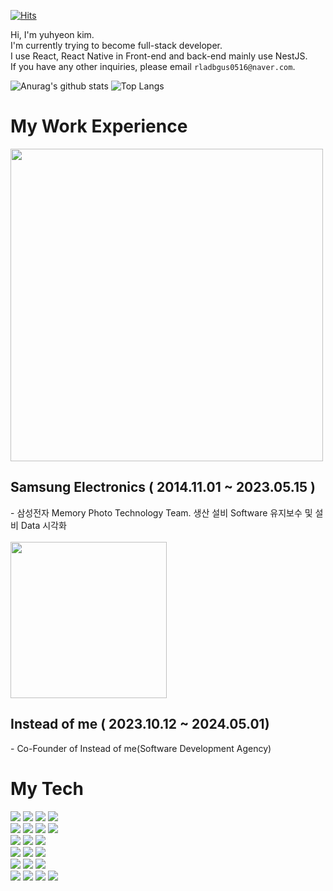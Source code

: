 [![Hits](https://hits.seeyoufarm.com/api/count/incr/badge.svg?url=https%3A%2F%2Fgithub.com%2FYuhyeon0516%2Fhit-counter&count_bg=%23003372&title_bg=%230A70E7&icon=iconify.svg&icon_color=%23FFFFFF&title=Checked&edge_flat=false)](https://hits.seeyoufarm.com)

Hi, I'm yuhyeon kim.  
I'm currently trying to become full-stack developer.  
I use React, React Native in Front-end and back-end mainly use NestJS.  
If you have any other inquiries, please email `rladbgus0516@naver.com`.  

![Anurag's github stats](https://github-readme-stats.vercel.app/api?username=Yuhyeon0516&show_icons=true&theme=tokyonight)
![Top Langs](https://github-readme-stats.vercel.app/api/top-langs/?username=Yuhyeon0516&layout=compact&theme=tokyonight)


# My Work Experience
<div>
  
  <img width=500 src="https://github.com/Yuhyeon0516/Yuhyeon0516/assets/120432007/0e5d0ac0-fc17-4801-b8da-2e5d255c71a1" />

  <h2>Samsung Electronics ( 2014.11.01 ~ 2023.05.15 )</h3>
  - 삼성전자 Memory Photo Technology Team. 생산 설비 Software 유지보수 및 설비 Data 시각화
  <br/><br/>

  <img width=250 src="https://github.com/Yuhyeon0516/Yuhyeon0516/assets/120432007/a3017913-c299-43ea-b5c5-18e6641242e8" />
  <h2>Instead of me ( 2023.10.12 ~ 2024.05.01)</h3>
  - Co-Founder of Instead of me(Software Development Agency)
</div>

<div>
  <h1>My Tech</h1>
  <img src="https://img.shields.io/badge/HTML-white?style=flat&logo=html5&logoColor=E34F26"/>
  <img src="https://img.shields.io/badge/CSS-white?style=flat&logo=css3&logoColor=1572B6"/>
  <img src="https://img.shields.io/badge/JavaScript-white?style=flat&logo=javascript&logoColor=F7DF1E"/>
  <img src="https://img.shields.io/badge/TypeScript-white?style=flat&logo=typescript&logoColor=3178C6"/><br>
  <img src="https://img.shields.io/badge/React-white?style=flat&logo=react&logoColor=61DAFB"/>
  <img src="https://img.shields.io/badge/React Native-rgb(255,255,255)?style=flat&logo=react&logoColor=9F32A5"/>
  <img src="https://img.shields.io/badge/NestJS-white?style=flat&logo=nestjs&logoColor=E0234E"/>
  <img src="https://img.shields.io/badge/Express-white?style=flat&logo=express&logoColor=000000"/><br/>
  <img src="https://img.shields.io/badge/Redux-white?style=flat&logo=redux&logoColor=764ABC"/>
  <img src="https://img.shields.io/badge/Recoil-white?style=flat&logo=recoil&logoColor=3578E5"/>
  <img src="https://img.shields.io/badge/React Query-white?style=flat&logo=reactquery&logoColor=FF4154"/><br/>
  <img src="https://img.shields.io/badge/Amazon AWS-white?style=flat&logo=amazonaws&logoColor=232F3E"/>
  <img src="https://img.shields.io/badge/Amazon S3-white?style=flat&logo=amazons3&logoColor=569A31"/>
  <img src="https://img.shields.io/badge/Amazon RDS-white?style=flat&logo=amazonrds&logoColor=527FFF"/><br/>
  <img src="https://img.shields.io/badge/Amazon EC2-white?style=flat&logo=amazonec2&logoColor=FF9900"/>
  <img src="https://img.shields.io/badge/Amazon ECS-white?style=flat&logo=amazonecs&logoColor=FF9900"/>
  <img src="https://img.shields.io/badge/Amazon EKS-white?style=flat&logo=amazoneks&logoColor=FF9900"/><br/>
  <img src="https://img.shields.io/badge/GitHub-white?style=flat&logo=github&logoColor=181717"/>
  <img src="https://img.shields.io/badge/Notion-white?style=flat&logo=notion&logoColor=000000"/>
  <img src="https://img.shields.io/badge/NodeJS-white?style=flat&logo=nodedotjs&logoColor=339933"/>
  <img src="https://img.shields.io/badge/Expo-white?style=flat&logo=expo&logoColor=000020"/>
</div>
